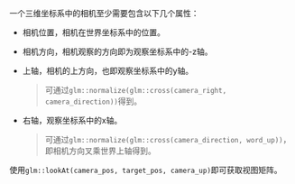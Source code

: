 一个三维坐标系中的相机至少需要包含以下几个属性：

*   相机位置，相机在世界坐标系中的位置。

*   相机方向，相机观察的方向即为观察坐标系中的-z轴。

*   上轴，相机的上方向，也即观察坐标系中的y轴。

    >   可通过`glm::normalize(glm::cross(camera_right, camera_direction))`得到。

*   右轴，观察坐标系中的x轴。

    >   可通过`glm::normalize(glm::cross(camera_direction, word_up))`，即相机方向叉乘世界上轴得到。

使用`glm::lookAt(camera_pos, target_pos, camera_up)`即可获取视图矩阵。